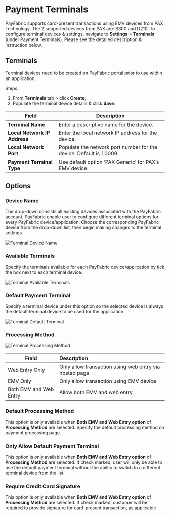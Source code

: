 # Payment Terminals
PayFabric supports card-present transactions using EMV devices from PAX Technology. The 2 supported devices from PAX are: S300 and D210. 
To configure terminal devices & settings, navigate to **Settings** > **Terminals** (under Payment Terminals). Please see the detailed description & instruction below.

## Terminals

Terminal devices need to be created on PayFabric portal prior to use within an application.

Steps:
1.	From **Terminals** tab > click **Create**;
2.	Populate the terminal device details & click **Save**.


|Field                          |Description  | 
|------------------------------|-------------| 
|**Terminal Name**| Enter a descriptive name for the device. |
|**Local Network IP Address**| Enter the local network IP address for the device. |
|**Local Network Port**| Populate the network port number for the device. Default is 10009. |
|**Payment Terminal Type**| Use default option ‘PAX Generic’ for PAX’s EMV device. |

## Options

### Device Name

The drop-down consists all existing devices associated with the PayFabric account. PayFabric enable user to configure different terminal options for every PayFabric device/application. Choose the corresponding PayFabric device from the drop-down list, then begin making changes to the terminal settings.

![Terminal Device Name](https://s3-us-west-1.amazonaws.com/github-screenshot-repository/V3/TerminalsDeviceName.png)

### Available Terminals

Specify the terminals available for each PayFabric device/application by tick the box next to each terminal device.

![Terminal Available Terminals](https://s3-us-west-1.amazonaws.com/github-screenshot-repository/V3/TerminalsAvailableTerminals.png)

### Default Payment Terminal

Specify a terminal device under this option so the selected device is always the default terminal device to be used for the application. 

![Terminal Default Terminal](https://s3-us-west-1.amazonaws.com/github-screenshot-repository/V3/TerminalsDefaultTerminal.png)

### Processing Method

![Terminal Processing Method](https://s3-us-west-1.amazonaws.com/github-screenshot-repository/V3/TerminalsProcessingMethod.png)

|Field                          |Description  | 
|------------------------------|:-------------| 
|Web Entry Only| Only allow transaction using web entry via hosted page |
|EMV Only| Only allow transaction using EMV device |
|Both EMV and Web Entry| Allow both EMV and web entry |

### Default Processing Method

This option is only available when **Both EMV and Web Entry option** of **Processing Method** are selected. Specify the default processing method on payment processing page.

### Only Allow Default Payment Terminal

This option is only available when **Both EMV and Web Entry option** of **Processing Method** are selected. If check marked, user will only be able to use the default payment terminal without the ability to switch to a different terminal device from the list.

### Require Credit Card Signature

This option is only available when **Both EMV and Web Entry option** of **Processing Method** are selected. If check marked, customer will be required to provide signature for card-present transaction, as applicable
